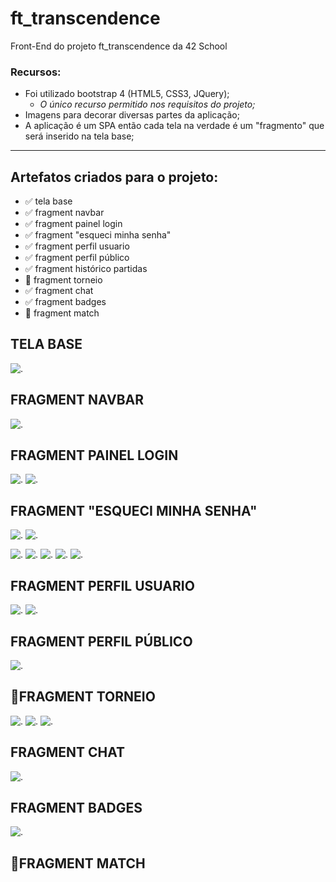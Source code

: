 # ft_transcendence
Front-End do projeto ft_transcendence da 42 School

### Recursos:
- Foi utilizado bootstrap 4 (HTML5, CSS3, JQuery);
  - *O único recurso permitido nos requisitos do projeto;*
- Imagens para decorar diversas partes da aplicação;
- A aplicação é um SPA então cada tela na verdade é um "fragmento" que será inserido na tela base;

---
## Artefatos criados para o projeto:
- ✅ tela base
- ✅ fragment navbar
- ✅ fragment painel login
- ✅ fragment "esqueci minha senha"
- ✅ fragment perfil usuario
- ✅ fragment perfil público
- ✅ fragment histórico partidas
- 🚧 fragment torneio
- ✅ fragment chat
- ✅ fragment badges
- 🚧 fragment match

## TELA BASE
![.](preview/base.png)


## FRAGMENT NAVBAR
![.](preview/navbar.png)

## FRAGMENT PAINEL LOGIN
![.](preview/login1.png)
![.](preview/login2.png)

## FRAGMENT "ESQUECI MINHA SENHA"
![.](preview/esqueci_minha_senha.png)
![.](preview/esqueci_minha_senha2.png)

![.](preview/login3.png)
![.](preview/login4.png)
![.](preview/login5.png)
![.](preview/login6.png)
![.](preview/login7.png)

## FRAGMENT PERFIL USUARIO
![.](preview/profile1.png)
![.](preview/profile2.png)

## FRAGMENT PERFIL PÚBLICO
![.](preview/public_profile.png)

## 🚧FRAGMENT TORNEIO
![.](preview/tournament1.png)
![.](preview/tournament2.png)
![.](preview/tournament3.png)

## FRAGMENT CHAT
![.](preview/chat.png)

## FRAGMENT BADGES
![.](preview/badges_galery.png)

## 🚧FRAGMENT MATCH

